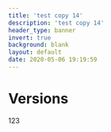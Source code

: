 ```yaml
---
title: 'test copy 14'
description: 'test copy 14'
header_type: banner
invert: true
background: blank
layout: default
date: 2020-05-06 19:19:59
---
```

# Versions
123